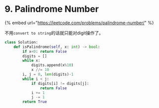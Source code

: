 # 9. Palindrome Number

{% embed url="https://leetcode.com/problems/palindrome-number/" %}

不用`convert to string`的话就只能对digit操作了。

```python
class Solution:
    def isPalindrome(self, x: int) -> bool:
        if x<0: return False
        digits = []
        while x:
            digits.append(x%10)
            x //= 10
        i, j = 0, len(digits)-1
        while i < j:
            if digits[i] != digits[j]: 
                return False
            i += 1
            j -= 1
        return True
```

